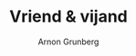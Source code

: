 ---
title: "Vriend & vijand"
author: "Arnon Grunberg"
isbn: ""
isbn13: ""
rating: "4"
publisher: "Uitgeverij Prometheus"
pages: "112"
publishYear: "2019"
read: "2019"
goodreads_id: "43907126"
---